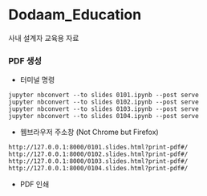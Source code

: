 # Dodaam_Education

사내 설계자 교육용 자료


### PDF 생성
* 터미널 명령
```
jupyter nbconvert --to slides 0101.ipynb --post serve
jupyter nbconvert --to slides 0102.ipynb --post serve
jupyter nbconvert --to slides 0103.ipynb --post serve
jupyter nbconvert --to slides 0104.ipynb --post serve
```

* 웹브라우저 주소창 (Not Chrome but Firefox)
```
http://127.0.0.1:8000/0101.slides.html?print-pdf#/
http://127.0.0.1:8000/0102.slides.html?print-pdf#/
http://127.0.0.1:8000/0103.slides.html?print-pdf#/
http://127.0.0.1:8000/0104.slides.html?print-pdf#/
```

* PDF 인쇄


